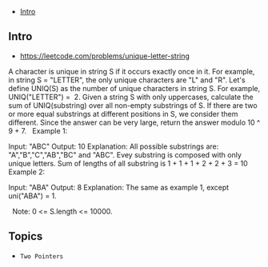 - [Intro](#intro)

## Intro

- https://leetcode.com/problems/unique-letter-string

A character is unique in string S if it occurs exactly once in it.
For example, in string S = "LETTER", the only unique characters are "L" and "R".
Let's define UNIQ(S) as the number of unique characters in string S.
For example, UNIQ("LETTER") =  2.
Given a string S with only uppercases, calculate the sum of UNIQ(substring) over all non-empty substrings of S.
If there are two or more equal substrings at different positions in S, we consider them different.
Since the answer can be very large, return the answer modulo 10 ^ 9 + 7.
 
Example 1:

Input: "ABC"
Output: 10
Explanation: All possible substrings are: "A","B","C","AB","BC" and "ABC".
Evey substring is composed with only unique letters.
Sum of lengths of all substring is 1 + 1 + 1 + 2 + 2 + 3 = 10
Example 2:

Input: "ABA"
Output: 8
Explanation: The same as example 1, except uni("ABA") = 1.

 
Note: 0 <= S.length <= 10000.


## Topics

- `Two Pointers`


